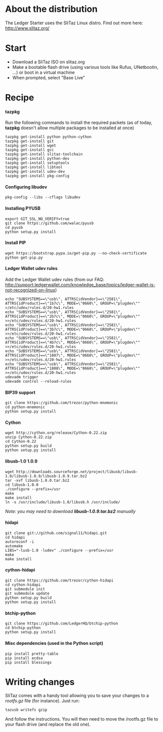 # About the distribution
The Ledger Starter uses the SliTaz Linux distro. Find out more here:
http://www.slitaz.org/

# Start
 - Download a SliTaz ISO on slitaz.org
 - Make a bootable flash drive (using various tools like Rufus, UNetbootin, ...) or boot in a virtual machine
 - When prompted, select "Base Live"

# Recipe

#### tazpkg
Run the following commands to install the required packets (as of today, **tazpkg** doesn't allow multiple packages to be installed at once)
```
tazpkg get-install python python-cython
tazpkg get-install git
tazpkg get-install wget
tazpkg get-install gcc
tazpkg get-install slitaz-toolchain
tazpkg get-install python-dev
tazpkg get-install setuptools
tazpkg get-install libtool
tazpkg get-install udev-dev
tazpkg get-install pkg-config
```

#### Configuring libudev
```
pkg-config --libs --cflags libudev
```

#### Installing PYUSB
```
export GIT_SSL_NO_VERIFY=true
git clone https://github.com/walac/pyusb
cd pyusb
python setup.py install
```

#### Install PIP
```
wget https://bootstrap.pypa.io/get-pip.py --no-check-certificate
python get-pip.py
```

#### Ledger Wallet udev rules
Add the Ledger Wallet udev rules (from our FAQ: http://support.ledgerwallet.com/knowledge_base/topics/ledger-wallet-is-not-recognized-on-linux)
```
echo "SUBSYSTEMS==\"usb\", ATTRS{idVendor}==\"2581\", ATTRS{idProduct}==\"1b7c\", MODE=\"0660\", GROUP=\"plugdev\"" >/etc/udev/rules.d/20-hw1.rules
echo "SUBSYSTEMS==\"usb\", ATTRS{idVendor}==\"2581\", ATTRS{idProduct}==\"2b7c\", MODE=\"0660\", GROUP=\"plugdev\"" >>/etc/udev/rules.d/20-hw1.rules
echo "SUBSYSTEMS==\"usb\", ATTRS{idVendor}==\"2581\", ATTRS{idProduct}==\"3b7c\", MODE=\"0660\", GROUP=\"plugdev\"" >>/etc/udev/rules.d/20-hw1.rules
echo "SUBSYSTEMS==\"usb\", ATTRS{idVendor}==\"2581\", ATTRS{idProduct}==\"4b7c\", MODE=\"0660\", GROUP=\"plugdev\"" >>/etc/udev/rules.d/20-hw1.rules
echo "SUBSYSTEMS==\"usb\", ATTRS{idVendor}==\"2581\", ATTRS{idProduct}==\"1807\", MODE=\"0660\", GROUP=\"plugdev\"" >>/etc/udev/rules.d/20-hw1.rules
echo "SUBSYSTEMS==\"usb\", ATTRS{idVendor}==\"2581\", ATTRS{idProduct}==\"1808\", MODE=\"0660\", GROUP=\"plugdev\"" >>/etc/udev/rules.d/20-hw1.rules
udevadm trigger
udevadm control --reload-rules
```

#### BIP39 support
```
git clone https://github.com/trezor/python-mnemonic
cd python-mnemonic
python setup.py install
```

#### Cython
```
wget http://cython.org/release/Cython-0.22.zip
unzip Cython-0.22.zip
cd Cython-0.22
python setup.py build
python setup.py install
```

#### libusb-1.0 1.0.9
```
wget http://downloads.sourceforge.net/project/libusb/libusb-1.0/libusb-1.0.9/libusb-1.0.9.tar.bz2
tar -xvf libusb-1.0.0.tar.bz2
cd libusb-1.0.0 
./configure --prefix=/usr
make
make install
ln -s /usr/include/libusb-1.0/libusb.h /usr/include/
```
*Note:  you may need to download **libusb-1.0.9.tar.bz2** manually*

#### hidapi
```
git clone git://github.com/signal11/hidapi.git
cd hidapi
autoreconf -i
automake
LIBS="-lusb-1.0 -ludev" ./configure --prefix=/usr
make
make install
```

#### cython-hidapi
```
git clone https://github.com/trezor/cython-hidapi
cd cython-hidapi
git submodule init
git submodule update
python setup.py build
python setup.py install
```

#### btchip-python
```
git clone https://github.com/LedgerHQ/btchip-python
cd btchip-python
python setup.py install
```

#### Misc dependencies (used in the Python script)
```
pip install pretty-table
pip install ecdsa
pip install blessings
```

# Writing changes
SliTaz comes with a handy tool allowing you to save your changes to a *rootfs.gz* file (for instance).
Just run:
```
tazusb writefs gzip
```
And follow the instructions. You will then need to move the /rootfs.gz file to your flash drive (and replace the old one).
